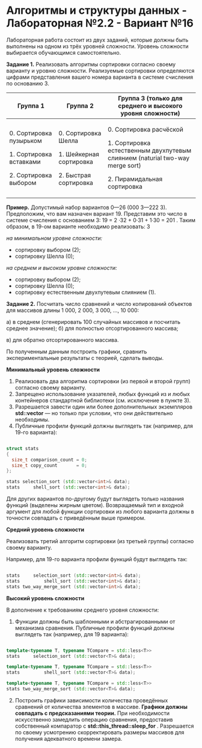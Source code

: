 # Алгоритмы и структуры данных - Лабораторная №2.2 - Вариант №16

Лабораторная работа состоит из двух заданий, которые должны быть выполнены на одном из трёх уровней сложности. Уровень сложности выбирается обучающимся самостоятельно.

**Задание 1.** Реализовать  алгоритмы  сортировки  согласно  своему  варианту  и  уровню сложности. Реализуемые сортировки определяются цифрами представления вашего номера варианта в системе счисления по основанию 3.


|**Группа 1**|**Группа 2**|**Группа 3 (только для среднего и высокого уровня сложности)**|
| - | - | - |
|<p>0. Сортировка пузырьком</p><p>1. Сортировка вставками</p><p>2. Сортировка выбором</p>|<p>0. Сортировка Шелла</p><p>1. Шейкерная сортировка</p><p>2. Быстрая сортировка</p>|<p>0. Сортировка расчёской</p><p>1. Сортировка естественным двухпутевым слиянием (naturial two-way merge sort)</p><p>2. Пирамидальная сортировка</p>|

**Пример.** Допустимый набор вариантов 0—26 (000 3—222 3). Предположим, что вам назначен вариант 19. Представим это число в системе счисления с основанием 3: 19 = 2 ·32 + 0·31 + 1·30 = 201 . Таким образом, в 19-ом варианте необходимо реализовать: 3

*на минимальном уровне сложности:*

- сортировку выбором (2);
- сортировку Шелла (0);

*на среднем и высоком уровне сложности:*

- сортировку выбором (2);
- сортировку Шелла (0);
- сортировку естественным двухпутевым слиянием (1).

**Задание 2.** Посчитать число сравнений и число копирований объектов для массивов длины 1 000, 2 000, 3 000, …, 10 000:

а) в среднем (сгенерировать 100 случайных массивов и посчитать среднее значение); б) для полностью отсортированного массива;

в) для обратно отсортированного массива.

По полученным данным построить графики, сравнить экспериментальные результаты с теорией, сделать выводы.

**Минимальный уровень сложности**

1. Реализовать два алгоритма сортировки (из первой и второй групп) согласно своему варианту.
1. Запрещено  использование  указателей,  любых  функций  из  **<algorithm>**  и  любых контейнеров стандартной библиотеки (см. исключение в пункте 3).
1. Разрешается завести один или более дополнительных экземпляров  **std::vector<int>** — но только при условии, что они действительно необходимы.
4. Публичные профили функций должны выглядеть так (например, для 19-го варианта):

```cpp

struct stats 
{
  size_t comparison_count = 0;
  size_t copy_count       = 0; 
};

stats selection_sort (std::vector<int>& data); 
stats     shell_sort (std::vector<int>& data);

```

Для других вариантов по-другому будут выглядеть  только названия  функций (выделены жирным цветом). Возвращаемый тип и входной аргумент для любой функции сортировки из любого варианта должны в точности совпадать с приведённым выше примером.

**Средний уровень сложности**

Реализовать третий алгоритм сортировки (из третьей группы) согласно своему варианту.

Например, для 19-го варианта профили функций будут выглядеть так: 

```cpp

stats     selection_sort (std::vector<int>& data);
stats         shell_sort (std::vector<int>& data); 
stats two_way_merge_sort (std::vector<int>& data);

```

**Высокий уровень сложности**

В дополнение к требованиям среднего уровня сложности:

1. Функции  должны  быть  шаблонными  и  абстрагированными  от  механизма  сравнения. Публичные профили функций должны выглядеть так (например, для 19 варианта):

```cpp

template<typename T, typename TCompare = std::less<T>>
stats     selection_sort (std::vector<T>& data);

template<typename T, typename TCompare = std::less<T>>
stats         shell_sort (std::vector<T>& data);

template<typename T, typename TCompare = std::less<T>>
stats two_way_merge_sort (std::vector<T>& data);

```

2. Построить  графики  зависимости  количества  проведённых  сравнений  от  количества элементов  в  массиве.  **Графики  должны  совпадать  с  предсказаниями  теории.**  При необходимости искусственно замедлить операцию сравнения, предоставив собственный компаратор  с  **std::this\_thread::sleep\_for** .  Разрешается  по  своему  усмотрению скорректировать размеры массивов для получения адекватного времени замера.
